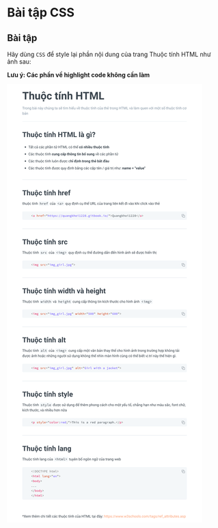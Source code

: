 # Bài tập CSS

## Bài tập

Hãy dùng `CSS` để style lại phần nội dung của trang Thuộc tính HTML như ảnh sau:

**Lưu ý: Các phần về highlight code không cần làm**

![](<../../.gitbook/assets/image (67).png>)
